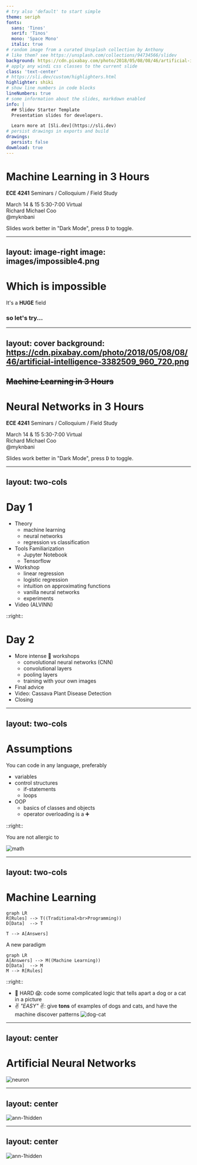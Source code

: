 ```yaml
---
# try also 'default' to start simple
theme: seriph
fonts:
  sans: 'Tinos'
  serif: 'Tinos'
  mono: 'Space Mono'
  italic: true
# random image from a curated Unsplash collection by Anthony
# like them? see https://unsplash.com/collections/94734566/slidev
background: https://cdn.pixabay.com/photo/2018/05/08/08/46/artificial-intelligence-3382509_960_720.png
# apply any windi css classes to the current slide
class: 'text-center'
# https://sli.dev/custom/highlighters.html
highlighter: shiki
# show line numbers in code blocks
lineNumbers: true
# some information about the slides, markdown enabled
info: |
  ## Slidev Starter Template
  Presentation slides for developers.

  Learn more at [Sli.dev](https://sli.dev)
# persist drawings in exports and build
drawings:
  persist: false
dowmload: true
---
```


# Machine Learning in 3 Hours

<b>ECE 4241</b> Seminars / Colloquium / Field Study

<div class="pt-12">
  <mdi-calendar /> March 14 & 15
  <mdi-clock /> 5:30-7:00
  <mdi-map-marker /> Virtual
</div>

<div class="abs-br m-6 flex rounded-4xl">
  <div class="bg-blue-800/40 p-2 text-gray-300 mr-0" style="border-radius: 4px 0px 0px 4px">
    Richard Michael Coo
  </div>
  <div class="italic text-indigo-200 bg-blue-300/40 p-2 ml-0" style="border-radius: 0px 16px 16px 0px">
    <logos-twitter /> <logos-github-icon /> <logos-gitlab /> @myknbani
  </div>
</div>

<p class="font-xs italic absolute bottom-2 left-0 opacity-30 transform -rotate-4">
  Slides work better in "Dark Mode", press <kbd class="not-italic">D</kbd> to toggle.
</p>

<!--
The last comment block of each slide will be treated as slide notes. It will be visible and editable in Presenter Mode along with the slide. [Read more in the docs](https://sli.dev/guide/syntax.html#notes)
-->

---
layout: image-right
image: images/impossible4.png
---
# Which is impossible

<p class="pt-24 text-3xl">It's a <b class="text-5xl">HUGE</b> field</p>

<h3 class="mt-24">so let's try...</h3>

---
layout: cover
background: https://cdn.pixabay.com/photo/2018/05/08/08/46/artificial-intelligence-3382509_960_720.png
---

## ~~Machine Learning in 3 Hours~~
# Neural Networks in 3 Hours

<b>ECE 4241</b> Seminars / Colloquium / Field Study

<div class="pt-12">
  <mdi-calendar /> March 14 & 15
  <mdi-clock /> 5:30-7:00
  <mdi-map-marker /> Virtual
</div>

<div class="abs-br m-6 flex rounded-4xl">
  <div class="bg-blue-800/40 p-2 text-gray-300 mr-0" style="border-radius: 4px 0px 0px 4px">
    Richard Michael Coo
  </div>
  <div class="italic text-indigo-200 bg-blue-300/40 p-2 ml-0" style="border-radius: 0px 16px 16px 0px">
    <logos-twitter /> <logos-github-icon /> <logos-gitlab /> @myknbani
  </div>
</div>

<p class="font-xs italic absolute bottom-2 left-0 opacity-30 transform -rotate-4">
  Slides work better in "Dark Mode", press <kbd class="not-italic">D</kbd> to toggle.
</p>
<!--
The last comment block of each slide will be treated as slide notes. It will be visible and editable in Presenter Mode along with the slide. [Read more in the docs](https://sli.dev/guide/syntax.html#notes)
-->

---
layout: two-cols
---

# Day 1
- Theory
  * machine learning
  * neural networks
  * regression vs classification
- Tools Familiarization
  * <logos-jupyter /> Jupyter Notebook
  * <logos-tensorflow /> Tensorflow
- Workshop
  * linear regression
  * logistic regression
  * intuition on approximating functions
  * vanilla neural networks
  * experiments
- Video (ALVINN)

::right::

# Day 2
- More intense 💪 workshops
  * convolutional neural networks (CNN)
  * convolutional layers
  * pooling layers
  * training with your own images
- Final advice
- Video: Cassava Plant Disease Detection
- Closing

---
layout: two-cols
---

# Assumptions

You can code in any language, preferably

<logos-python style="width: 128px; height: 128px" />

- variables
- control structures
   * if-statements
   * loops
- OOP
  * basics of classes and objects
  * operator overloading is a ➕

::right::

<div class="mt-12 text-gray-500">
  You are not allergic to
</div>

![math](/images/math.png)


---
layout: two-cols
---

# Machine Learning

```mermaid {theme: 'dark', scale: 1.2}
graph LR
R[Rules] --> T((Traditional<br>Programming))
D[Data]  --> T

T --> A[Answers]
```

A new paradigm

```mermaid {theme: 'dark', scale: 1.1}
graph LR
A[Answers] --> M((Machine Learning))
D[Data]  --> M
M --> R[Rules]
```

::right::

- 💎 HARD 😱: code some complicated logic that tells apart a dog or a cat in a picture
- ✌ _"EASY"_ ✌: give **tons** of examples of dogs and cats, and have the machine discover patterns
  ![dog-cat](/images/dog-cat.jpg)

---
layout: center
---

# Artificial Neural Networks

<img alt="neuron" src="/images/neuron.png"  />


---
layout: center
---

![ann-1hidden](/images/ann-1hidden.png)


---
layout: center
---

![ann-1hidden](/images/ann-2hidden.png)

